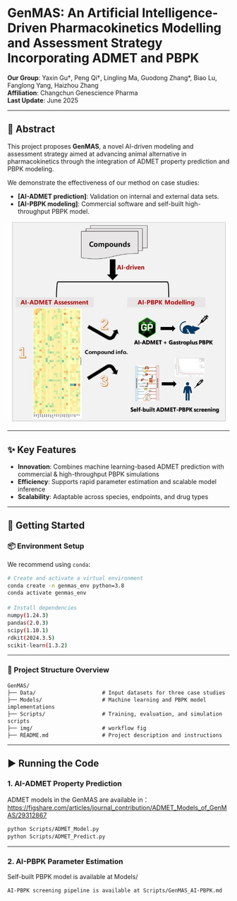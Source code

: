 # GenMAS: An Artificial Intelligence-Driven Pharmacokinetics Modelling and Assessment Strategy Incorporating ADMET and PBPK

**Our Group**: Yaxin Gu†, Peng Qi†, Lingling Ma, Guodong Zhang*, Biao Lu, Fanglong Yang, Haizhou Zhang  
**Affiliation**: Changchun Genescience Pharma  
**Last Update**: June 2025

---

## 📝 Abstract

This project proposes **GenMAS**, a novel AI-driven modeling and assessment strategy aimed at advancing animal alternative in pharmacokinetics through the integration of ADMET property prediction and PBPK modeling.

We demonstrate the effectiveness of our method on case studies:
- **[AI-ADMET prediction]**: Validation on internal and external data sets.
- **[AI-PBPK modeling]**: Commercial software and self-built high-throughput PBPK model.

![Method Overview](img/workflow.jpg)

---

## ✨ Key Features

- **Innovation**: Combines machine learning-based ADMET prediction with commercial & high-throughput PBPK simulations
- **Efficiency**: Supports rapid parameter estimation and scalable model inference
- **Scalability**: Adaptable across species, endpoints, and drug types

---

## 🚀 Getting Started

### 📦 Environment Setup

We recommend using `conda`:

```bash
# Create and activate a virtual environment
conda create -n genmas_env python=3.8
conda activate genmas_env

# Install dependencies
numpy(1.24.3)
pandas(2.0.3)
scipy(1.10.1)
rdkit(2024.3.5)
scikit-learn(1.3.2)
```

---
### 📁 Project Structure Overview
```text
GenMAS/
├── Data/                     # Input datasets for three case studies
├── Models/                   # Machine learning and PBPK model implementations
├── Scripts/                  # Training, evaluation, and simulation scripts
├── img/                      # workflow fig
├── README.md                 # Project description and instructions
```
---

## ▶️ Running the Code
### 1. AI-ADMET Property Prediction
ADMET models in the GenMAS are available in：https://figshare.com/articles/journal_contribution/ADMET_Models_of_GenMAS/29312867
```bash
python Scripts/ADMET_Model.py
python Scripts/ADMET_Predict.py
```
---

### 2. AI-PBPK Parameter Estimation
Self-built PBPK model is available at Models/
```bash
AI-PBPK screening pipeline is available at Scripts/GenMAS_AI-PBPK.md
```




